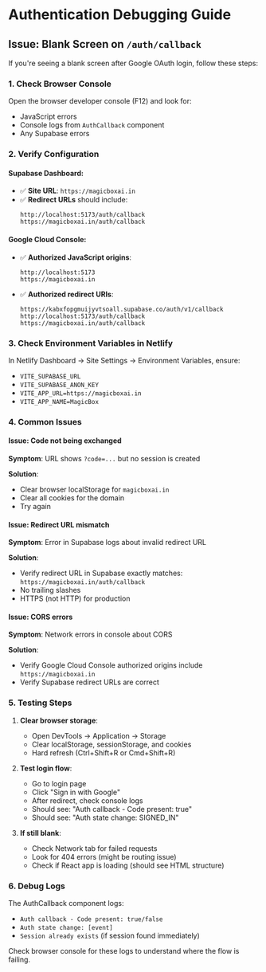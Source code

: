 # Authentication Debugging Guide

## Issue: Blank Screen on `/auth/callback`

If you're seeing a blank screen after Google OAuth login, follow these steps:

### 1. Check Browser Console

Open the browser developer console (F12) and look for:
- JavaScript errors
- Console logs from `AuthCallback` component
- Any Supabase errors

### 2. Verify Configuration

#### Supabase Dashboard:
- ✅ **Site URL**: `https://magicboxai.in`
- ✅ **Redirect URLs** should include:
  ```
  http://localhost:5173/auth/callback
  https://magicboxai.in/auth/callback
  ```

#### Google Cloud Console:
- ✅ **Authorized JavaScript origins**:
  ```
  http://localhost:5173
  https://magicboxai.in
  ```
- ✅ **Authorized redirect URIs**:
  ```
  https://kabxfopgmuijyvtsoall.supabase.co/auth/v1/callback
  http://localhost:5173/auth/callback
  https://magicboxai.in/auth/callback
  ```

### 3. Check Environment Variables in Netlify

In Netlify Dashboard → Site Settings → Environment Variables, ensure:
- `VITE_SUPABASE_URL`
- `VITE_SUPABASE_ANON_KEY`
- `VITE_APP_URL=https://magicboxai.in`
- `VITE_APP_NAME=MagicBox`

### 4. Common Issues

#### Issue: Code not being exchanged
**Symptom**: URL shows `?code=...` but no session is created

**Solution**: 
- Clear browser localStorage for `magicboxai.in`
- Clear all cookies for the domain
- Try again

#### Issue: Redirect URL mismatch
**Symptom**: Error in Supabase logs about invalid redirect URL

**Solution**:
- Verify redirect URL in Supabase exactly matches: `https://magicboxai.in/auth/callback`
- No trailing slashes
- HTTPS (not HTTP) for production

#### Issue: CORS errors
**Symptom**: Network errors in console about CORS

**Solution**:
- Verify Google Cloud Console authorized origins include `https://magicboxai.in`
- Verify Supabase redirect URLs are correct

### 5. Testing Steps

1. **Clear browser storage**:
   - Open DevTools → Application → Storage
   - Clear localStorage, sessionStorage, and cookies
   - Hard refresh (Ctrl+Shift+R or Cmd+Shift+R)

2. **Test login flow**:
   - Go to login page
   - Click "Sign in with Google"
   - After redirect, check console logs
   - Should see: "Auth callback - Code present: true"
   - Should see: "Auth state change: SIGNED_IN"

3. **If still blank**:
   - Check Network tab for failed requests
   - Look for 404 errors (might be routing issue)
   - Check if React app is loading (should see HTML structure)

### 6. Debug Logs

The AuthCallback component logs:
- `Auth callback - Code present: true/false`
- `Auth state change: [event]`
- `Session already exists` (if session found immediately)

Check browser console for these logs to understand where the flow is failing.

